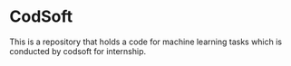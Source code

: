 # CodSoft
This is a repository that holds a code for machine learning tasks which is conducted by codsoft for internship. 
